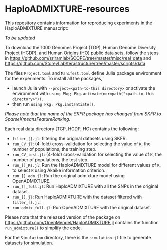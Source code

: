 # HaploADMIXTURE-resources

This repository contains information for reproducing experiments in the HaploADMIXTURE manuscript:

_To be updated_

To download the 1000 Genomes Project (TGP), Human Genome Diversity Project (HGDP), and Human Origins (HO) public data sets, follow the steps in https://github.com/sriramlab/SCOPE/tree/master/misc/real_data and https://github.com/StoreyLab/terastructure/tree/master/scripts/data. 

The files `Project.toml` and `Manifest.toml` define Julia package environment for the experiments. To install all the packages, 
- launch Julia with `--project=<path-to-this directory>` or activate the environment with `using Pkg; Pkg.activate(normpath("<path-to-this directory>"))`,
- then run `using Pkg; Pkg.instantiate()`.

_Please note that the name of the SKFR package has changed from SKFR to SparseKmeansFeatureRanking._


Each real data directory (TGP, HGDP, HO) contains the following:
- `filter_[].jl`: filtering the original datasets using SKFR.
- `run_CV.jl`: (4-fold) cross-validation for selecting the value of `K`, the number of populations, the training step.
- `run_CV_test.jl`: (4-fold) cross-validation for selecting the value of `K`, the number of populations, the test step.
- `run_[]_Ks.jl`: Run the HaploADMIXTURE model for different values of `K`, to select `K` using Akaike information criterion.
- `run_[]_adm.jl`: Run the original admixture model using OpenADMIXTURE.
- `run_[]_full.jl`: Run HaploADMIXTURE with all the SNPs in the original dataset.
- `run_[].jl`: Run HaploADMIXTURE with the dataset filtered with `filter_[].jl`.
- `run_admix_full.jl`: Run OpenADMIXTURE with the original dataset.

Please note that the released version of the package on https://github.com/OpenMendel/HaploADMIXTURE.jl contains the function `run_admixture()` to simplify the code.

For the `Simulation` directory, there is the `simulation.jl` file to generate datasets for simulation.

